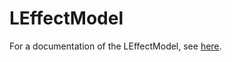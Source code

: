 # LEffectModel

For a documentation of the LEffectModel, see [here](doc/LEffectModel_Manual_20211111.pdf).
